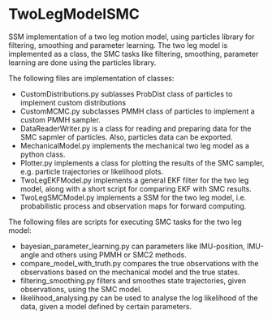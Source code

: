 # TwoLegModelSMC
SSM implementation of a two leg motion model, using particles library for filtering, smoothing and parameter learning. The two leg model is implemented as a class, the SMC tasks like filtering, smoothing, parameter learning are done using the particles library.

The following files are implementation of classes:
- CustomDistributions.py sublasses ProbDist class of particles to implement custom distributions
- CustomMCMC.py subclasses PMMH class of particles to implement a custom PMMH sampler.
- DataReaderWriter.py is a class for reading and preparing data for the SMC sapmler of particles. Also, particles data can be exported.
- MechanicalModel.py implements the mechanical two leg model as a python class.
- Plotter.py implements a class for plotting the results of the SMC sampler, e.g. particle trajectories or likelihood plots.
- TwoLegEKFModel.py implements a general EKF filter for the two leg model, along with a short script for comparing EKF with SMC results.
- TwoLegSMCModel.py implements a SSM for the two leg model, i.e. probabilistic process and observation maps for forward computing.

The following files are scripts for executing SMC tasks for the two leg model:
- bayesian_parameter_learning.py can parameters like IMU-position, IMU-angle and others using PMMH or SMC2 methods.
- compare_model_with_truth.py compares the true observations with the observations based on the mechanical model and the true states.
- filtering_smoothing.py filters and smoothes state trajectories, given observations, using the SMC model.
- likelihood_analysing.py can be used to analyse the log likelihood of the data, given a model defined by certain parameters.
